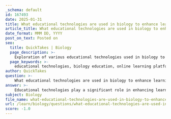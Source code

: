 ```yaml
---
_schema: default
id: 167493
date: 2025-01-31
title: What educational technologies are used in biology to enhance learning?
article_title: What educational technologies are used in biology to enhance learning?
date_format: MMM DD, YYYY
post_on_text: Posted on
seo:
  title: QuickTakes | Biology
  page_description: >-
    Exploration of various educational technologies used in biology to enhance learning, including online platforms, digital textbooks, interactive tools, and virtual labs.
  page_keywords: >-
    educational technologies, biology education, online learning platforms, digital textbooks, interactive learning tools, student response systems, virtual labs, simulations, formative assessment tools, data interpretation, accessibility features, student engagement
author: QuickTakes
question: >-
    What educational technologies are used in biology to enhance learning?
answer: >-
    Educational technologies play a significant role in enhancing learning in biology by providing interactive, engaging, and accessible resources for students. Here are some key educational technologies used in biology education:\n\n1. **Online Learning Platforms**: Platforms like Desire2Learn (D2L) facilitate course administration, content delivery, and student assessment. They provide a centralized location for students to access course materials, submit assignments, and receive feedback.\n\n2. **Digital Textbooks**: Resources such as the Biology 2e textbook offer comprehensive coverage of biological topics, often including interactive elements like quizzes, videos, and animations that enhance understanding and retention of complex concepts.\n\n3. **Interactive Learning Tools**: Technologies like Codon Learning utilize evidence-based teaching practices to engage students actively. These tools cater to diverse learning styles and help reinforce biological concepts through interactive exercises and assessments.\n\n4. **Student Response Systems**: Tools like iClicker technology allow for real-time polling and feedback during lectures. This promotes active participation and helps instructors gauge student understanding, enabling them to adjust their teaching strategies accordingly.\n\n5. **Virtual Labs and Simulations**: These technologies enable students to conduct experiments in a simulated environment, providing hands-on experience without the constraints of physical lab resources. This is particularly beneficial for understanding complex biological processes and systems.\n\n6. **Formative Assessment Tools**: Many online platforms incorporate assessments that provide immediate feedback, helping students identify areas for improvement and reinforcing their understanding of the material.\n\n7. **Graphing and Data Interpretation Tools**: Educational technologies that focus on graph reading and data interpretation are crucial in biology, as they help students learn to analyze and present biological data effectively.\n\n8. **Accessibility Features**: Many educational technologies are designed to be inclusive, ensuring that all students, regardless of their learning needs, have access to the resources necessary for success in biology education.\n\nIn summary, the integration of these educational technologies not only enhances student engagement and understanding but also prepares them for future scientific endeavors by providing a rich and interactive learning environment.
subject: Biology
file_name: what-educational-technologies-are-used-in-biology-to-enhance-learning.md
url: /learn/biology/questions/what-educational-technologies-are-used-in-biology-to-enhance-learning
score: -1.0
---
```


&nbsp;